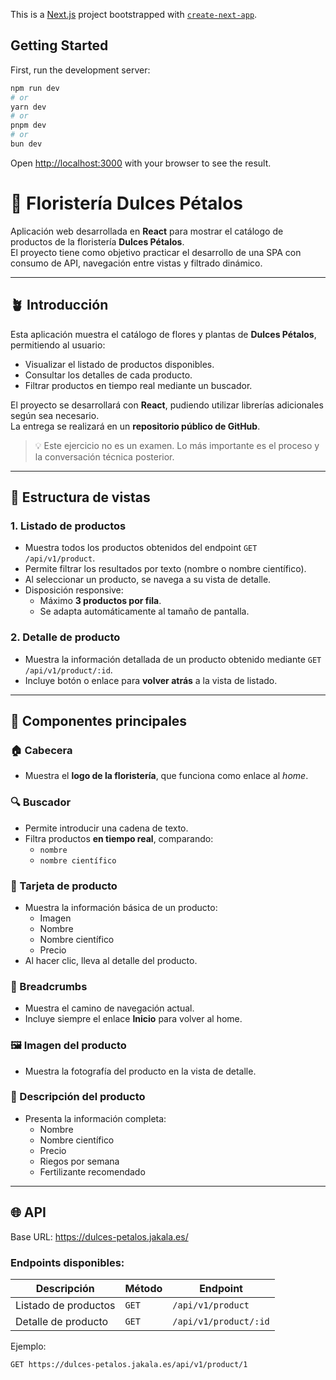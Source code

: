 This is a [Next.js](https://nextjs.org) project bootstrapped with [`create-next-app`](https://nextjs.org/docs/app/api-reference/cli/create-next-app).

## Getting Started

First, run the development server:

```bash
npm run dev
# or
yarn dev
# or
pnpm dev
# or
bun dev
```

Open [http://localhost:3000](http://localhost:3000) with your browser to see the result.


# 🌸 Floristería Dulces Pétalos

Aplicación web desarrollada en **React** para mostrar el catálogo de productos de la floristería **Dulces Pétalos**.  
El proyecto tiene como objetivo practicar el desarrollo de una SPA con consumo de API, navegación entre vistas y filtrado dinámico.

---

## 🪴 Introducción

Esta aplicación muestra el catálogo de flores y plantas de **Dulces Pétalos**, permitiendo al usuario:

- Visualizar el listado de productos disponibles.
- Consultar los detalles de cada producto.
- Filtrar productos en tiempo real mediante un buscador.

El proyecto se desarrollará con **React**, pudiendo utilizar librerías adicionales según sea necesario.  
La entrega se realizará en un **repositorio público de GitHub**.

> 💡 Este ejercicio no es un examen. Lo más importante es el proceso y la conversación técnica posterior.

---

## 🧭 Estructura de vistas

### 1. Listado de productos

- Muestra todos los productos obtenidos del endpoint `GET /api/v1/product`.
- Permite filtrar los resultados por texto (nombre o nombre científico).
- Al seleccionar un producto, se navega a su vista de detalle.
- Disposición responsive:
  - Máximo **3 productos por fila**.
  - Se adapta automáticamente al tamaño de pantalla.

### 2. Detalle de producto

- Muestra la información detallada de un producto obtenido mediante `GET /api/v1/product/:id`.
- Incluye botón o enlace para **volver atrás** a la vista de listado.

---

## 🧩 Componentes principales

### 🏠 Cabecera
- Muestra el **logo de la floristería**, que funciona como enlace al *home*.

### 🔍 Buscador
- Permite introducir una cadena de texto.
- Filtra productos **en tiempo real**, comparando:
  - `nombre`
  - `nombre científico`

### 💐 Tarjeta de producto
- Muestra la información básica de un producto:
  - Imagen
  - Nombre
  - Nombre científico
  - Precio
- Al hacer clic, lleva al detalle del producto.

### 🧭 Breadcrumbs
- Muestra el camino de navegación actual.
- Incluye siempre el enlace **Inicio** para volver al home.

### 🖼️ Imagen del producto
- Muestra la fotografía del producto en la vista de detalle.

### 🪻 Descripción del producto
- Presenta la información completa:
  - Nombre
  - Nombre científico
  - Precio
  - Riegos por semana
  - Fertilizante recomendado

---

## 🌐 API

Base URL:  https://dulces-petalos.jakala.es/


### Endpoints disponibles:

| Descripción | Método | Endpoint |
|--------------|---------|----------|
| Listado de productos | `GET` | `/api/v1/product` |
| Detalle de producto  | `GET` | `/api/v1/product/:id` |

Ejemplo:
```bash
GET https://dulces-petalos.jakala.es/api/v1/product/1

